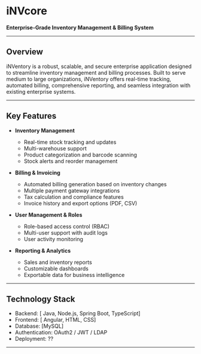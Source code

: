 
# iNVcore

**Enterprise-Grade Inventory Management & Billing System**

---

## Overview

iNVentory is a robust, scalable, and secure enterprise application designed to streamline inventory management and billing processes. Built to serve medium to large organizations, iNVentory offers real-time tracking, automated billing, comprehensive reporting, and seamless integration with existing enterprise systems.

---

## Key Features

- **Inventory Management**
  - Real-time stock tracking and updates
  - Multi-warehouse support
  - Product categorization and barcode scanning
  - Stock alerts and reorder management

- **Billing & Invoicing**
  - Automated billing generation based on inventory changes
  - Multiple payment gateway integrations
  - Tax calculation and compliance features
  - Invoice history and export options (PDF, CSV)

- **User Management & Roles**
  - Role-based access control (RBAC)
  - Multi-user support with audit logs
  - User activity monitoring

- **Reporting & Analytics**
  - Sales and inventory reports
  - Customizable dashboards
  - Exportable data for business intelligence


---

## Technology Stack

- Backend: [ Java, Node.js, Spring Boot, TypeScript]
- Frontend: [ Angular, HTML, CSS]
- Database: [MySQL]
- Authentication: OAuth2 / JWT / LDAP 
- Deployment: ??

---

